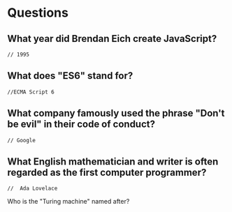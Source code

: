 # Questions

## What year did Brendan Eich create JavaScript?

```
// 1995
```

## What does "ES6" stand for?

```
//ECMA Script 6
```

## What company famously used the phrase "Don't be evil" in their code of conduct?

```
// Google 

```

## What English mathematician and writer is often regarded as the first computer programmer?

```
//  Ada Lovelace 
```

Who is the "Turing machine" named after?

```

```

